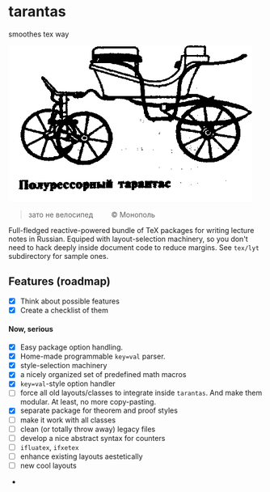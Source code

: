 # tarantas
smoothes tex way

![](doc/img/1232.gif)

> зато не велосипед <span style="display:inline-block; width:2em;"></span> © Монополь

Full-fledged reactive-powered bundle of TeX packages for writing lecture notes in Russian.
Equiped with layout-selection machinery, so you don't need to hack deeply inside document code to
reduce margins. See `tex/lyt` subdirectory for sample ones.

## Features (roadmap)

* [X] Think about possible features
* [X] Create a checklist of them

#### Now, serious
* [X] Easy package option handling.
* [X] Home-made programmable `key=val` parser.
* [X] style-selection machinery
* [X] a nicely organized set of predefined math macros
* [X] `key=val`-style option handler
* [ ] force all old layouts/classes to integrate inside `tarantas`.
And make them modular. At least, no more copy-pasting.
* [X] separate package for theorem and proof styles
* [ ] make it work with all classes
* [ ] clean (or totally throw away) legacy files
* [ ] develop a nice abstract syntax for counters
* [ ] `ifluatex`, `ifxetex`
* [ ] enhance existing layouts aestetically
* [ ] new cool layouts
*
